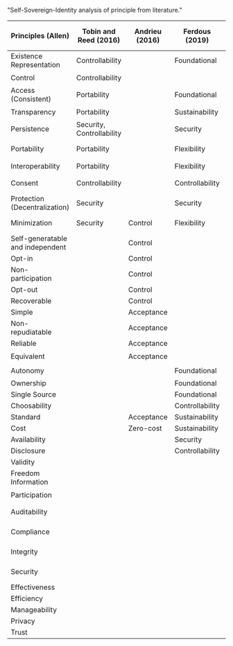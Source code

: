 "Self-Sovereign-Identity analysis of principle from literature." 

| **Principles (Allen)**               | **Tobin and Reed (2016)** | **Andrieu (2016)** | **Ferdous (2019)** | **Gilani (2020)** | **Sheldrake (2019)** | **eSSIF-Lab (2021)** | **ToIP (2021)** | **Sovrin (2022)** | **BkThDVr (2022)** | **Glöckler (2023)** | **Pava-Díaz (2024)** |
|---------------------------------------|---------------------------|--------------------|--------------------|-------------------|----------------------|----------------------|-----------------|-------------------|-------------------|---------------------|---------------------|
| Existence Representation             | Controllability           |                    | Foundational       | Foundation        | Foundational         |                      | ⭐               | Agency            | Personal Data      |                     | Controllability     |
| Control                              | Controllability           |                    |                    | Foundation        | Foundational         | ⭐                   | ⭐               | Agency            | Control           | User                | Controllability     |
| Access (Consistent)                  | Portability               |                    | Foundational       | Foundation        | Foundational         |                      | ⭐               | Agency            | Control           |                     | Portability         |
| Transparency                         | Portability               |                    | Sustainability     | Sustainability    |                      |                      | ⭐               | Security          | Usability         |                     | Portability         |
| Persistence                          | Security, Controllability |                    | Security           | Security          | Foundational         |                      | ⭐               | Security          | Personal Data     |                     | Security            |
| Portability                          | Portability               |                    | Flexibility        | Flexibility       |                      |                      | ⭐               | Autonomy          | Personal Data     | Technology          | Portability         |
| Interoperability                     | Portability               |                    | Flexibility        | Flexibility       |                      |                      | ⭐               | Autonomy          | Usability         | Technology          | Portability         |
| Consent                              | Controllability           |                    | Controllability    | Foundation        |                      |                      | ⭐               |                   | Personal Data     |                     | Controllability     |
| Protection (Decentralization)        | Security                  |                    | Security           | Security          |                      | ⭐                   | ⭐               | Autonomy          | Personal Data     |                     | Security            |
| Minimization                         | Security                  | Control            | Flexibility        | Flexibility       |                      | ⭐                   | ⭐               | Security          | Personal Data     |                     | Security            |
| Self-generatable and independent     |                           | Control            |                    |                   |                      | ⭐                   |                 |                   |                   |                     |                     |
| Opt-in                               |                           | Control            |                    |                   |                      |                      |                 |                   |                   |                     |                     |
| Non-participation                    |                           | Control            |                    |                   |                      |                      |                 |                   |                   |                     |                     |
| Opt-out                              |                           | Control            |                    |                   |                      |                      |                 |                   |                   |                     |                     |
| Recoverable                          |                           | Control            |                    |                   |                      |                      |                 |                   |                   |                     |                     |
| Simple                               |                           | Acceptance         |                    |                   |                      |                      |                 |                   |                   | User                |                     |
| Non-repudiatable                     |                           | Acceptance         |                    |                   |                      |                      |                 |                   |                   |                     |                     |
| Reliable                             |                           | Acceptance         |                    |                   |                      |                      |                 |                   |                   |                     |                     |
| Equivalent                           |                           | Acceptance         |                    |                   |                      |                      | ⭐               | Agency            |                   |                     |                     |
| Autonomy                             |                           |                    | Foundational       |                   |                      | ⭐                   |                 |                   |                   | Operability         |                     |
| Ownership                            |                           |                    | Foundational       |                   |                      |                      |                 |                   |                   |                     |                     |
| Single Source                        |                           |                    | Foundational       |                   |                      |                      |                 |                   |                   |                     |                     |
| Choosability                         |                           |                    | Controllability    |                   |                      |                      |                 |                   |                   |                     |                     |
| Standard                             |                           | Acceptance         | Sustainability     | Sustainability    |                      |                      |                 |                   |                   | Technology          |                     |
| Cost                                 |                           | Zero-cost          | Sustainability     | Sustainability    |                      |                      |                 |                   |                   | Operability         |                     |
| Availability                         |                           |                    | Security           | Security          |                      |                      |                 |                   |                   | Operability         |                     |
| Disclosure                           |                           |                    | Controllability    | Foundational      |                      |                      |                 |                   |                   |                     |                     |
| Validity                             |                           |                    |                    | Security          |                      |                      |                 |                   |                   |                     |                     |
| Freedom Information                  |                           |                    |                    |                   |                      | ⭐                   |                 |                   |                   |                     |                     |
| Participation                        |                           |                    |                    |                   |                      |                      | ⭐               | Autonomy          |                   |                     |                     |
| Auditability                         |                           |                    |                    |                   |                      |                      |                 |                   |                   | Security, Compliance |                     |
| Compliance                           |                           |                    |                    |                   |                      |                      |                 |                   |                   | Security, Compliance |                     |
| Integrity                            |                           |                    |                    |                   |                      |                      |                 |                   |                   | Security, Compliance |                     |
| Security                             |                           |                    |                    |                   |                      |                      |                 |                   |                   | Security, Compliance |                     |
| Effectiveness                        |                           |                    |                    |                   |                      |                      |                 |                   |                   | Operability         |                     |
| Efficiency                           |                           |                    |                    |                   |                      |                      |                 |                   |                   | Operability         |                     |
| Manageability                        |                           |                    |                    |                   |                      |                      |                 |                   |                   | Operability         |                     |
| Privacy                              |                           |                    |                    |                   |                      |                      |                 |                   |                   | User                |                     |
| Trust                                |                           |                    |                    |                   |                      |                      |                 |                   |                   | User                |                     |
